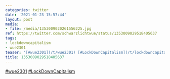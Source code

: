 ```yaml
---
categories: twitter
date: '2021-01-23 15:57:44'
layout: post
media:
- file: /media/1353009020261556225.jpg
ref: https://twitter.com/schwarzlichtwue/status/1353009029518405637
tags:
- lockdowncapitalism
- wue2301
teaser: '[#wue2301](/t/wue2301) [#LockDownCapitalism](/t/lockdowncapitalism) '
title: 1353009029518405637
---
```

[#wue2301](/t/wue2301) [#LockDownCapitalism](/t/lockdowncapitalism) 